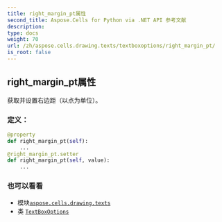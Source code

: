 ```yaml
---
title: right_margin_pt属性
second_title: Aspose.Cells for Python via .NET API 参考文献
description:
type: docs
weight: 70
url: /zh/aspose.cells.drawing.texts/textboxoptions/right_margin_pt/
is_root: false
---
```

## right_margin_pt属性

获取并设置右边距（以点为单位）。
### 定义：
```python
@property
def right_margin_pt(self):
    ...
@right_margin_pt.setter
def right_margin_pt(self, value):
    ...
```

### 也可以看看
* 模块[`aspose.cells.drawing.texts`](../../)
* 类 [`TextBoxOptions`](/cells/python-net/zh/aspose.cells.drawing.texts/textboxoptions)
